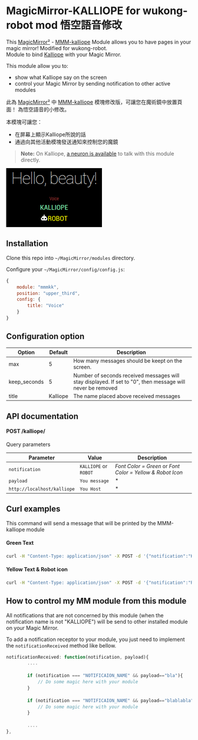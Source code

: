 # MagicMirror-KALLIOPE for wukong-robot mod 悟空語音修改

This [MagicMirror²][mm] - [MMM-kalliope](https://github.com/kalliope-project/kalliope) Module allows you to have pages in your magic mirror!
Modified for wukong-robot.  
Module to bind [Kalliope](https://github.com/kalliope-project/kalliope) with your Magic Mirror.

This module allow you to:
- show what Kalliope say on the screen
- control your Magic Mirror by sending notification to other active modules

此為 [MagicMirror²][mm] 中 [MMM-kalliope](https://github.com/kalliope-project/kalliope) 模塊修改版，可讓您在魔術鏡中放置頁面！
為悟空語音的小修改。

本模塊可讓您：
- 在屏幕上顯示Kalliope所說的話
- 通過向其他活動模塊發送通知來控制您的魔鏡



> **Note:** On Kalliope, [a neuron is available](https://github.com/kalliope-project/kalliope_neuron_magic_mirror) to talk with this module directly.

![Demo](images/KALLIOPE.png)


## Installation

Clone this repo into `~/MagicMirror/modules` directory.

Configure your `~/MagicMirror/config/config.js`:

```js
{
    module: "mmmkk",
    position: "upper_third",
    config: {
        title: "Voice"
    }
}
```

## Configuration option

| Option       | Default  | Description                                                                                                |
|--------------|----------|------------------------------------------------------------------------------------------------------------|
| max          | 5        | How many messages should be keept on the screen.                                                           |
| keep_seconds | 5        | Number of seconds received messages will stay displayed. If set to "0", then message will never be removed |
| title        | Kalliope | The name placed above received messages                                                                    |

## API documentation

#### POST /kalliope/
Query parameters

| Parameter          | Value            | Description |
| --------------- | ------------------------ | --------- |
| `notification`       | `KALLIOPE` or `ROBOT`| *Font Color = Green* or *Font Color = Yellow & Robot Icon*|
| `payload`       | `You message`    | * |
| `http://localhost/kalliope`       | `You Host`    | * |

## Curl examples

This command will send a message that will be printed by the MMM-kalliope module

#### Green Text
```bash
curl -H "Content-Type: application/json" -X POST -d '{"notification":"KALLIOPE", "payload": "Test1"}' http://localhost/kalliope

```

#### Yellow Text & Robot icon
```bash
curl -H "Content-Type: application/json" -X POST -d '{"notification":"ROBOT", "payload": "Test1"}' http://localhost/kalliope
```

## How to control my MM module from this module

All notifications that are not concerned by this module (when the notification name is not "KALLIOPE") will be send to other installed module on your Magic Mirror.

To add a notification receptor to your module, you just need to implement the `notificationReceived` method like bellow.

```js
notificationReceived: function(notification, payload){
		....

		if (notification === "NOTIFICAION_NAME" && payload=="bla"){
			// Do some magic here with your module
		}

		if (notification === "NOTIFICAION_NAME" && payload=="blablabla"){
			// Do some magic here with your module
		}

		....
},
```

[mm]: https://github.com/MichMich/MagicMirror
